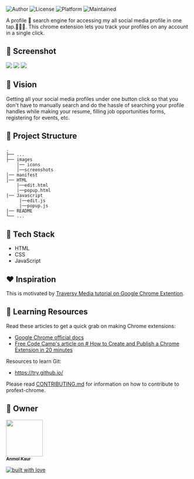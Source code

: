 

![Author](https://img.shields.io/badge/author-anmolkaur18-pink)
![License](https://img.shields.io/badge/License-MIT-red)
![Platform](https://img.shields.io/badge/platform-Visual%20Studio%20Code-blue)
![Maintained](https://img.shields.io/maintenance/yes/2020)

A profile 🔎 search engine for accessing my all social media profile in one tap.👨‍💻👩‍. This chrome extension lets you track your profiles on any account in a single click.
## 🚀 Screenshot

![](https://github.com/anmolkaur18/profileExtension_Chrome/blob/master/images/ss.PNG)
![](https://github.com/anmolkaur18/profileExtension_Chrome/blob/master/images/ss2.PNG)
![](https://github.com/anmolkaur18/profileExtension_Chrome/blob/master/images/ss3.PNG)


## 👩‍ Vision
Getting all your social media profiles under one button click so that you don't have to manually search and do the hassle of searching your profile handles while making your resume, filling job opportunities forms, registering for events, etc.


## 🤷 Project Structure
    .
    ├── ...
    ├── images
        │── icons
        │──screenshots
    │── manifest
    │── HTML
        |──edit.html
        |──popup.html
    |── Javascript
         |──edit.js
         |──popup.js
    |── README
    └── ...


## 🔆 Tech Stack
-  HTML
-  CSS
-  JavaScript

## ❤️ Inspiration
This is motivated by [Traversy Media tutorial on Google Chrome Extention](https://www.youtube.com/watch?v=wHZCYi1K664).

## 📝 Learning Resources

Read these articles to get a quick grab on making Chrome extensions:
- [Google Chrome official docs](https://developer.chrome.com/extensions)
- [Free Code Camp's article on # How to Create and Publish a Chrome Extension in 20 minutes](https://www.freecodecamp.org/news/how-to-create-and-publish-a-chrome-extension-in-20-minutes-6dc8395d7153/)

Resources to learn Git:
-  https://try.github.io/


Please read  [CONTRIBUTING.md](CONTRIBUTING.md)  for information on how to contribute to profext-chrome.
## 👬 Owner
<a href="https://github.com/anmolkaur18"><img src="https://i.pinimg.com/564x/d6/37/fd/d637fda9c29d54ec422c5832edbc2aa0.jpg" width="100px;"><br><sub><b>Anmol Kaur</b></sub></a><br />

[![built with love](https://forthebadge.com/images/badges/built-with-love.svg)](https://github.com/anmolkaur18/)
